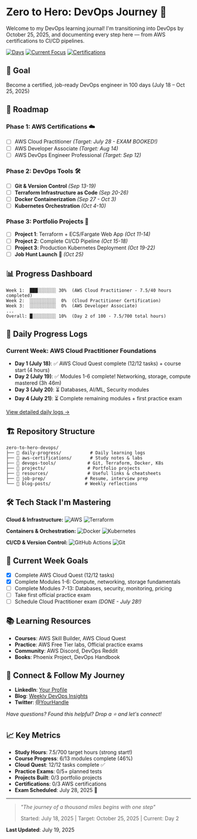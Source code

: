 # Zero to Hero: DevOps Journey 🚀

Welcome to my DevOps learning journal! I'm transitioning into DevOps by October 25, 2025, and documenting every step here — from AWS certifications to CI/CD pipelines.

[![Days](https://img.shields.io/badge/Days%20Into%20Journey-2%2F100-blue)](https://github.com/Rabaanee/zero-to-hero-devops)
[![Current Focus](https://img.shields.io/badge/Current%20Focus-AWS%20Cloud%20Practitioner-green)](https://github.com/Rabaanee/zero-to-hero-devops)
[![Certifications](https://img.shields.io/badge/AWS%20Certifications-0%2F3-red)](https://github.com/Rabaanee/zero-to-hero-devops)

## 🎯 Goal
Become a certified, job-ready DevOps engineer in 100 days (July 18 – Oct 25, 2025)

## 📅 Roadmap

### Phase 1: AWS Certifications ☁️
- [ ] AWS Cloud Practitioner *(Target: July 28 - EXAM BOOKED!)*
- [ ] AWS Developer Associate *(Target: Aug 14)*
- [ ] AWS DevOps Engineer Professional *(Target: Sep 12)*

### Phase 2: DevOps Tools 🛠️
- [ ] **Git & Version Control** *(Sep 13-19)*
- [ ] **Terraform Infrastructure as Code** *(Sep 20-26)*  
- [ ] **Docker Containerization** *(Sep 27 - Oct 3)*
- [ ] **Kubernetes Orchestration** *(Oct 4-10)*

### Phase 3: Portfolio Projects 💼
- [ ] **Project 1**: Terraform + ECS/Fargate Web App *(Oct 11-14)*
- [ ] **Project 2**: Complete CI/CD Pipeline *(Oct 15-18)*
- [ ] **Project 3**: Production Kubernetes Deployment *(Oct 19-22)*
- [ ] **Job Hunt Launch** 🚀 *(Oct 25)*

## 📊 Progress Dashboard

```
Week 1:  ███░░░░░░░ 30%  (AWS Cloud Practitioner - 7.5/40 hours completed)
Week 2:  ░░░░░░░░░░  0%  (Cloud Practitioner Certification)
Week 3:  ░░░░░░░░░░  0%  (AWS Developer Associate)
...
Overall: █░░░░░░░░░ 10%  (Day 2 of 100 - 7.5/700 total hours)
```

## 📘 Daily Progress Logs

### Current Week: AWS Cloud Practitioner Foundations
- **Day 1 (July 18)**: ✅ AWS Cloud Quest complete (12/12 tasks) + course start (4 hours)
- **Day 2 (July 19)**: ✅ Modules 1-6 complete! Networking, storage, compute mastered (3h 46m)
- **Day 3 (July 20)**: ⏳ Databases, AI/ML, Security modules  
- **Day 4 (July 21)**: ⏳ Complete remaining modules + first practice exam

[View detailed daily logs →](daily-progress/)

## 🏗️ Repository Structure

```
zero-to-hero-devops/
├── 📁 daily-progress/           # Daily learning logs
├── 📁 aws-certifications/       # Study notes & labs
├── 📁 devops-tools/            # Git, Terraform, Docker, K8s
├── 📁 projects/                # Portfolio projects
├── 📁 resources/               # Useful links & cheatsheets
├── 📁 job-prep/               # Resume, interview prep
└── 📁 blog-posts/             # Weekly reflections
```

## 🛠️ Tech Stack I'm Mastering

**Cloud & Infrastructure:**
![AWS](https://img.shields.io/badge/AWS-232F3E?style=flat&logo=amazon-aws&logoColor=white)
![Terraform](https://img.shields.io/badge/Terraform-623CE4?style=flat&logo=terraform&logoColor=white)

**Containers & Orchestration:**
![Docker](https://img.shields.io/badge/Docker-2496ED?style=flat&logo=docker&logoColor=white)
![Kubernetes](https://img.shields.io/badge/Kubernetes-326CE5?style=flat&logo=kubernetes&logoColor=white)

**CI/CD & Version Control:**
![GitHub Actions](https://img.shields.io/badge/GitHub_Actions-2088FF?style=flat&logo=github-actions&logoColor=white)
![Git](https://img.shields.io/badge/Git-F05032?style=flat&logo=git&logoColor=white)

## 🎯 Current Week Goals
- [x] Complete AWS Cloud Quest (12/12 tasks)
- [x] Complete Modules 1-6: Compute, networking, storage fundamentals  
- [ ] Complete Modules 7-13: Databases, security, monitoring, pricing
- [ ] Take first official practice exam
- [ ] Schedule Cloud Practitioner exam *(DONE - July 28!)*

## 📚 Learning Resources
- **Courses**: AWS Skill Builder, AWS Cloud Quest
- **Practice**: AWS Free Tier labs, Official practice exams
- **Community**: AWS Discord, DevOps Reddit
- **Books**: Phoenix Project, DevOps Handbook

## 🤝 Connect & Follow My Journey

- **LinkedIn**: [Your Profile](https://linkedin.com/in/yourprofile) 
- **Blog**: [Weekly DevOps Insights](https://yourblog.com)
- **Twitter**: [@YourHandle](https://twitter.com/yourhandle)

*Have questions? Found this helpful? Drop a ⭐ and let's connect!*

## 📈 Key Metrics
- **Study Hours**: 7.5/700 target hours (strong start!)
- **Course Progress**: 6/13 modules complete (46%)
- **Cloud Quest**: 12/12 tasks complete ✅
- **Practice Exams**: 0/5+ planned tests
- **Projects Built**: 0/3 portfolio projects
- **Certifications**: 0/3 AWS certifications
- **Exam Scheduled**: July 28, 2025 🎯

---

> *"The journey of a thousand miles begins with one step"* 
> 
> Started: July 18, 2025 | Target: October 25, 2025 | Current: Day 2

**Last Updated**: July 19, 2025